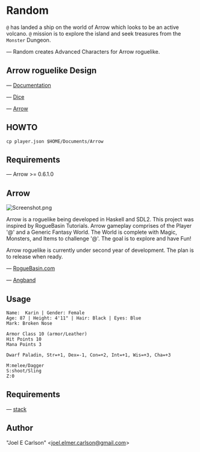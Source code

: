 # Random

`@` has landed a ship on the world of Arrow which looks to be an
active volcano. `@` mission is to explore the island and seek
treasures from the `Monster` Dungeon.

&mdash; Random creates Advanced Characters for Arrow roguelike.

## Arrow roguelike Design
&mdash; [Documentation](docs/README.md)

&mdash; [Dice](src/Game/DiceSet.hs)

&mdash; [Arrow](https://github.com/joelelmercarlson/arrow)

## HOWTO
```cp player.json $HOME/Documents/Arrow```

## Requirements
&mdash; Arrow >= 0.6.1.0

## Arrow
![Screenshot.png](./images/Screenshot.png)

Arrow is a roguelike being developed in Haskell and SDL2. This
project was inspired by RogueBasin Tutorials. Arrow gameplay comprises
of the Player '@' and a Generic Fantasy World. The World is complete
with Magic, Monsters, and Items to challenge '@'. The goal is to
explore and have Fun!

Arrow roguelike is currently under second year of development. The
plan is to release when ready.

&mdash; [RogueBasin.com](http://www.roguebasin.com/index.php/How_to_Write_a_Roguelike_in_15_Steps)

&mdash; [Angband](https://github.com/angband/angband)

## Usage
```
Name:  Karin | Gender: Female
Age: 87 | Height: 4'11" | Hair: Black | Eyes: Blue
Mark: Broken Nose

Armor Class 10 (armor/Leather)
Hit Points 10
Mana Points 3

Dwarf Paladin, Str=+1, Dex=-1, Con=+2, Int=+1, Wis=+3, Cha=+3

M:melee/Dagger
S:shoot/Sling
Z:0
```
## Requirements
&mdash; [stack](https://haskellstack.org/)

## Author
"Joel E Carlson" &lt;joel.elmer.carlson@gmail.com&gt;
